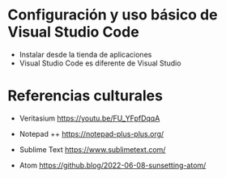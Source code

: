 # Configuración y uso básico de Visual Studio Code

- Instalar desde la tienda de aplicaciones
- Visual Studio Code es diferente de Visual Studio





# Referencias culturales

- Veritasium
https://youtu.be/FU_YFpfDqqA

- Notepad ++
https://notepad-plus-plus.org/

- Sublime Text
https://www.sublimetext.com/

- Atom
https://github.blog/2022-06-08-sunsetting-atom/

